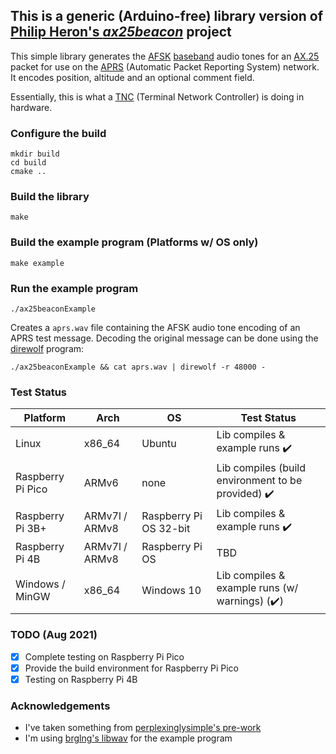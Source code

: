 ## This is a generic (Arduino-free) library version of [Philip Heron's *ax25beacon*](https://github.com/fsphil/ax25beacon) project

This simple library generates the [AFSK](https://en.wikipedia.org/wiki/Frequency-shift_keying#Audio_FSK) [baseband](https://en.wikipedia.org/wiki/Baseband)
audio tones for an [AX.25](https://en.wikipedia.org/wiki/AX.25) packet for use on the [APRS](https://en.wikipedia.org/wiki/Automatic_Packet_Reporting_System) (Automatic Packet Reporting System) network.
It encodes position, altitude and an optional comment field.

Essentially, this is what a [TNC](https://en.wikipedia.org/wiki/Terminal_node_controller) (Terminal Network Controller) is doing in hardware.

### Configure the build
```
mkdir build
cd build
cmake ..
```

### Build the library
```
make
```

### Build the example program (Platforms w/ OS only)
```
make example
```

### Run the example program
```
./ax25beaconExample
```
Creates a `aprs.wav` file containing the AFSK audio tone encoding of an APRS test message.
Decoding the original message can be done using the [direwolf](https://github.com/wb2osz/direwolf) program:

```
./ax25beaconExample && cat aprs.wav | direwolf -r 48000 -
```

### Test Status

Platform | Arch | OS | Test Status
------------ | ------------ | ------------- | -------------
Linux | x86_64 | Ubuntu | Lib compiles & example runs :heavy_check_mark:
Raspberry Pi Pico | ARMv6 | none | Lib compiles (build environment to be provided) :heavy_check_mark:
Raspberry Pi 3B+ | ARMv7l / ARMv8 | Raspberry Pi OS 32-bit | Lib compiles & example runs :heavy_check_mark:
Raspberry Pi 4B | ARMv7l / ARMv8 | Raspberry Pi OS | TBD
Windows / MinGW | x86_64 | Windows 10 | Lib compiles & example runs (w/ warnings) (:heavy_check_mark:)

### TODO (Aug 2021)

- [x] Complete testing on Raspberry Pi Pico
- [x] Provide the build environment for Raspberry Pi Pico
- [x] Testing on Raspberry Pi 4B

### Acknowledgements
- I've taken something from [perplexinglysimple's pre-work](https://github.com/perplexinglysimple/ax25beacon)
- I'm using [brglng's libwav](https://github.com/brglng/libwav) for the example program
